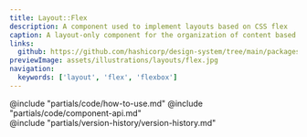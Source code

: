```yaml
---
title: Layout::Flex
description: A component used to implement layouts based on CSS flex
caption: A layout-only component for the organization of content based on the CSS Flexbox model
links:
  github: https://github.com/hashicorp/design-system/tree/main/packages/components/src/components/hds/layout/flex
previewImage: assets/illustrations/layouts/flex.jpg
navigation:
  keywords: ['layout', 'flex', 'flexbox']
---
```


<section data-tab="Code">
  @include "partials/code/how-to-use.md"
  @include "partials/code/component-api.md"
</section>

<section data-tab="Version history">
  @include "partials/version-history/version-history.md"
</section>
